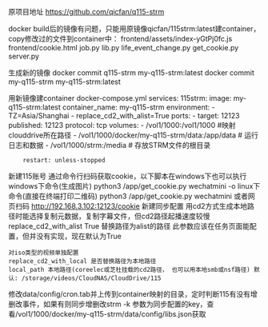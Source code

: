 原项目地址
https://github.com/qicfan/q115-strm

docker build后的镜像有问题，只能用原镜像qicfan/115strm:latest建container，copy修改过的文件到container中：
frontend/assets/index-yGtPj0fc.js
frontend/cookie.html
job.py
lib.py
life_event_change.py
get_cookie.py
server.py

生成新的镜像
docker commit q115-strm my-q115-strm:latest
docker commit my-q115-strm my-q115-strm:latest

用新镜像建container
    docker-compose.yml
    services:
      115strm:
        image: my-q115-strm:latest
        container_name: my-q115-strm
        environment:
          - TZ=Asia/Shanghai
          - replace_cd2_with_alist=True
        ports:
          - target: 12123
            published: 12123
            protocol: tcp
        volumes:
          - /vol1/1000:/vol1/1000 #映射clouddrive所在路径
          - /vol1/1000/docker/my-q115-strm/data:/app/data # 运行日志和数据
          - /vol1/1000/strm:/media # 存放STRM文件的根目录
    
        restart: unless-stopped


新建115账号
    通过命令行扫码获取cookie，以下脚本在windows下也可以执行
    windows下命令(生成图片)
        python3 /app/get_cookie.py wechatmini -o
    linux下命令(直接在终端打印二维码)
        python3 /app/get_cookie.py wechatmini
    或者网页扫码
        http://192.168.3.102:12123/cookie
新建同步配置
    用cd2方式生成本地路径时能选择复制元数据，复制字幕文件，但cd2路径起播速度较慢
    replace_cd2_with_alist True 替换路径为alist的路径
    此参数应该在任务页面能配置，但并没有实现，现在默认为True

    对iso类型的视频单独配置
    replace_cd2_with_local 是否替换路径为本地路径
    local_path 本地路径(coreelec或芝杜挂载的cd2路径， 也可以用本地smb或nsf路径) 默认: /storage/videos/CloudNAS/CloudDrive/115

修改data/config/cron.tab并上传到container映射的目录，定时判断115有没有增删改事件，如果有则同步增删改strm
-k 参数为同步配置的key，查看/vol1/1000/docker/my-q115-strm/data/config/libs.json获取

